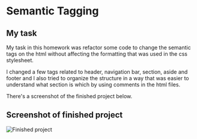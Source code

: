 # Semantic Tagging

## My task

My task in this homework was refactor some code to change the semantic tags on the html without affecting the formatting that was used in the css stylesheet. 

I changed a few tags related to header, navigation bar, section, aside and footer and I also tried to organize the structure in a way that was easier to understand what section is which by using comments in the html files.

There's a screenshot of the finished project below. 

## Screenshot of finished project
![Finished project](./assets/finished-project.png)





